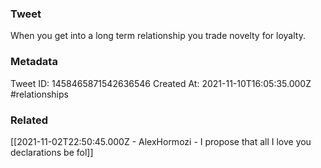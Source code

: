 ### Tweet
When you get into a long term relationship you trade novelty for loyalty.

### Metadata
Tweet ID: 1458465871542636546
Created At: 2021-11-10T16:05:35.000Z
#relationships

### Related
[[2021-11-02T22:50:45.000Z - AlexHormozi - I propose that all I love you declarations be fol]]

